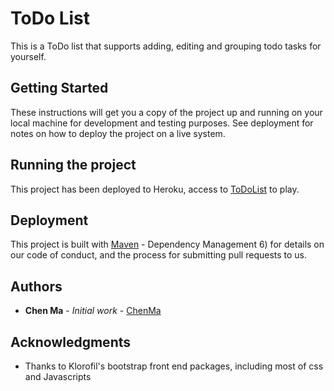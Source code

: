 # ToDo List

This is a ToDo list that supports adding, editing and grouping todo tasks for yourself.

## Getting Started

These instructions will get you a copy of the project up and running on your local machine for development and testing purposes. See deployment for notes on how to deploy the project on a live system.

## Running the project

This project has been deployed to Heroku, access to [ToDoList](https://cm-todo.herokuapp.com/all) to play.

## Deployment

This project is built with [Maven](https://maven.apache.org/) - Dependency Management
6) for details on our code of conduct, and the process for submitting pull requests to us.

## Authors

* **Chen Ma** - *Initial work* - [ChenMa](https://github.com/eonma)

## Acknowledgments

* Thanks to Klorofil's bootstrap front end packages, including most of css and Javascripts
